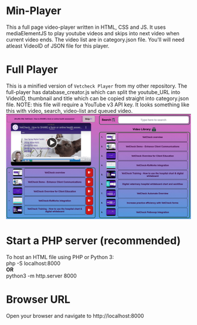 # Min-Player
This a full page video-player written in HTML, CSS and JS. It uses mediaElementJS to play youtube videos and skips into next video when current video ends. The video list are in category.json file. You'll will need atleast VideoID of JSON file for this player.

# Full Player
This is a minified version of `Vetcheck Player` from my other repository. The full-player has database_creator.js which can split the youtube_URL into VideoID, thumbnail and title which can be copied straight into category.json file. NOTE: this file will require a YouTube v3 API key. It looks something like this with video, search, video-list and queued video.
<img src="https://raw.githubusercontent.com/sedhain-pankaj/VetCheck-Player/main/demo.png">

# Start a PHP server (recommended)
To host an HTML file using PHP or Python 3:<br>
php -S localhost:8000 <br>
<b>OR</b> <br>
python3 -m http.server 8000

# Browser URL
Open your browser and navigate to http://localhost:8000
